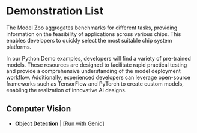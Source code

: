 # Demonstration List

The Model Zoo aggregates benchmarks for different tasks, providing information on the feasibility of applications across various chips. This enables developers to quickly select the most suitable chip system platforms.

In our Python Demo examples, developers will find a variety of pre-trained models. These resources are designed to facilitate rapid practical testing and provide a comprehensive understanding of the model deployment workflow. Additionally, experienced developers can leverage open-source frameworks such as TensorFlow and PyTorch to create custom models, enabling the realization of innovative AI designs.

## Computer Vision
* [**Object Detection**](https://github.com/R300-AI/ITRI-AI-Hub/blob/main/Model-Zoo/ObjectDetectionBenchmarks.md) | [[Run with Genio]](https://github.com/R300-AI/MTK-genio-demo/blob/main/README.md)
